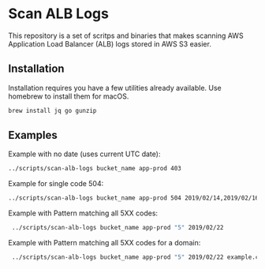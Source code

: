 # Scan ALB Logs

This repository is a set of scritps and binaries that makes scanning AWS Application Load Balancer (ALB) logs stored in
AWS S3 easier.

## Installation

Installation requires you have a few utilities already available. Use homebrew to install them for macOS.

```sh
brew install jq go gunzip
```

## Examples

Example with no date (uses current UTC date):

```sh
../scripts/scan-alb-logs bucket_name app-prod 403
```

Example for single code 504:

```sh
../scripts/scan-alb-logs bucket_name app-prod 504 2019/02/14,2019/02/16
```

Example with Pattern matching all 5XX codes:

```sh
 ../scripts/scan-alb-logs bucket_name app-prod "5" 2019/02/22
```

Example with Pattern matching all 5XX codes for a domain:

```sh
 ../scripts/scan-alb-logs bucket_name app-prod "5" 2019/02/22 example.com
```
